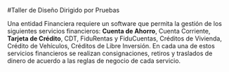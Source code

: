 #Taller de Diseño Dirigido por Pruebas

Una entidad Financiera requiere un software que permita la gestión de los siguientes servicios
financieros: **Cuenta de Ahorro**, Cuenta Corriente, **Tarjeta de Crédito**, CDT, FiduRentas y
FiduCuentas, Créditos de Vivienda, Crédito de Vehículos, Créditos de Libre Inversión. En cada una
de estos servicios financieros se realizan consignaciones, retiros y traslados de dinero de acuerdo a
las reglas de negocio de cada servicio. 


